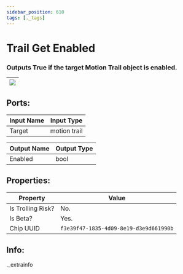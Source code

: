 ```yaml
---
sidebar_position: 610
tags: [._tags]
---
```


# Trail Get Enabled


### Outputs True if the target Motion Trail object is enabled.

| ![](https://images-ext-2.discordapp.net/external/MPmIaQzlEPmgGWlgi-WxBBXt0Bjv_zWPkg1y1f_sy3s/https/www.recroomcircuits.com/image/circuit/absolute-value?width=206&height=108) |
|-----|

## Ports:

| Input Name | Input Type |
|-----------|-----------|
| Target | motion trail |

| Output Name | Output Type |
|-----------|-----------|
| Enabled | bool |

## Properties:

| Property  | Value |
|-------------------|-----------|
| Is Trolling Risk? | No. |
| Is Beta? | Yes. |
| Chip UUID | `f3e39f47-1835-4d09-8e19-d3e9d661990b` |

## Info:
._extrainfo